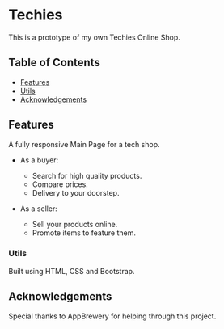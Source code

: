 # Techies

This is a prototype of my own Techies Online Shop.

## Table of Contents

- [Features](#features)
- [Utils](#utils)
- [Acknowledgements](#acknowledgements)

## Features

A fully responsive Main Page for a tech shop.

- As a buyer:
    - Search for high quality products.
    - Compare prices.
    - Delivery to your doorstep.

- As a seller:
    - Sell your products online.
    - Promote items to feature them.

### Utils

Built using HTML, CSS and Bootstrap.


## Acknowledgements

Special thanks to AppBrewery for helping through this project.
